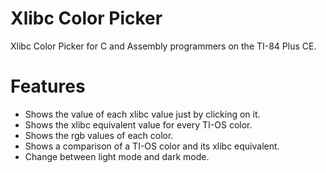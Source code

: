 # Xlibc Color Picker
Xlibc Color Picker for C and Assembly programmers on the TI-84 Plus CE.

# Features
* Shows the value of each xlibc value just by clicking on it.
* Shows the xlibc equivalent value for every TI-OS color.
* Shows the rgb values of each color.
* Shows a comparison of a TI-OS color and its xlibc equivalent.
* Change between light mode and dark mode.
